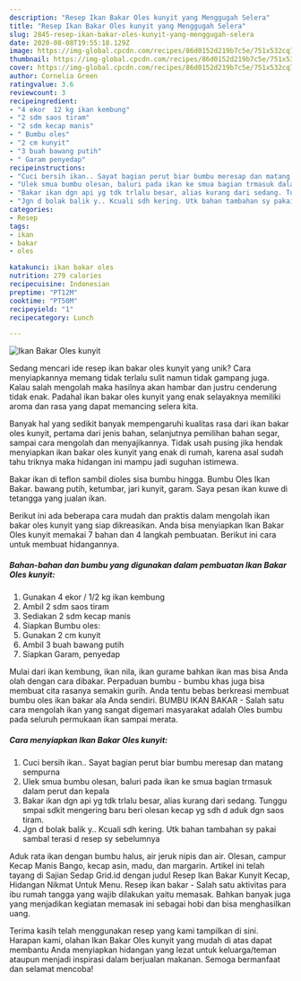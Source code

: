 ```yaml
---
description: "Resep Ikan Bakar Oles kunyit yang Menggugah Selera"
title: "Resep Ikan Bakar Oles kunyit yang Menggugah Selera"
slug: 2845-resep-ikan-bakar-oles-kunyit-yang-menggugah-selera
date: 2020-08-08T19:55:18.129Z
image: https://img-global.cpcdn.com/recipes/86d0152d219b7c5e/751x532cq70/ikan-bakar-oles-kunyit-foto-resep-utama.jpg
thumbnail: https://img-global.cpcdn.com/recipes/86d0152d219b7c5e/751x532cq70/ikan-bakar-oles-kunyit-foto-resep-utama.jpg
cover: https://img-global.cpcdn.com/recipes/86d0152d219b7c5e/751x532cq70/ikan-bakar-oles-kunyit-foto-resep-utama.jpg
author: Cornelia Green
ratingvalue: 3.6
reviewcount: 3
recipeingredient:
- "4 ekor  12 kg ikan kembung"
- "2 sdm saos tiram"
- "2 sdm kecap manis"
- " Bumbu oles"
- "2 cm kunyit"
- "3 buah bawang putih"
- " Garam penyedap"
recipeinstructions:
- "Cuci bersih ikan.. Sayat bagian perut biar bumbu meresap dan matang sempurna"
- "Ulek smua bumbu olesan, baluri pada ikan ke smua bagian trmasuk dalam perut dan kepala"
- "Bakar ikan dgn api yg tdk trlalu besar, alias kurang dari sedang. Tunggu smpai sdkit mengering baru beri olesan kecap yg sdh d aduk dgn saos tiram."
- "Jgn d bolak balik y.. Kcuali sdh kering. Utk bahan tambahan sy pakai sambal terasi d resep sy sebelumnya"
categories:
- Resep
tags:
- ikan
- bakar
- oles

katakunci: ikan bakar oles 
nutrition: 279 calories
recipecuisine: Indonesian
preptime: "PT12M"
cooktime: "PT50M"
recipeyield: "1"
recipecategory: Lunch

---
```



![Ikan Bakar Oles kunyit](https://img-global.cpcdn.com/recipes/86d0152d219b7c5e/751x532cq70/ikan-bakar-oles-kunyit-foto-resep-utama.jpg)

Sedang mencari ide resep ikan bakar oles kunyit yang unik? Cara menyiapkannya memang tidak terlalu sulit namun tidak gampang juga. Kalau salah mengolah maka hasilnya akan hambar dan justru cenderung tidak enak. Padahal ikan bakar oles kunyit yang enak selayaknya memiliki aroma dan rasa yang dapat memancing selera kita.

Banyak hal yang sedikit banyak mempengaruhi kualitas rasa dari ikan bakar oles kunyit, pertama dari jenis bahan, selanjutnya pemilihan bahan segar, sampai cara mengolah dan menyajikannya. Tidak usah pusing jika hendak menyiapkan ikan bakar oles kunyit yang enak di rumah, karena asal sudah tahu triknya maka hidangan ini mampu jadi suguhan istimewa.

Bakar ikan di teflon sambil dioles sisa bumbu hingga. Bumbu Oles Ikan Bakar. bawang putih, ketumbar, jari kunyit, garam. Saya pesan ikan kuwe di tetangga yang jualan ikan.


Berikut ini ada beberapa cara mudah dan praktis dalam mengolah ikan bakar oles kunyit yang siap dikreasikan. Anda bisa menyiapkan Ikan Bakar Oles kunyit memakai 7 bahan dan 4 langkah pembuatan. Berikut ini cara untuk membuat hidangannya.

<!--inarticleads1-->

##### Bahan-bahan dan bumbu yang digunakan dalam pembuatan Ikan Bakar Oles kunyit:

1. Gunakan 4 ekor / 1/2 kg ikan kembung
1. Ambil 2 sdm saos tiram
1. Sediakan 2 sdm kecap manis
1. Siapkan  Bumbu oles:
1. Gunakan 2 cm kunyit
1. Ambil 3 buah bawang putih
1. Siapkan  Garam, penyedap


Mulai dari ikan kembung, ikan nila, ikan gurame bahkan ikan mas bisa Anda olah dengan cara dibakar. Perpaduan bumbu - bumbu khas juga bisa membuat cita rasanya semakin gurih. Anda tentu bebas berkreasi membuat bumbu oles ikan bakar ala Anda sendiri. BUMBU IKAN BAKAR - Salah satu cara mengolah ikan yang sangat digemari masyarakat adalah Oles bumbu pada seluruh permukaan ikan sampai merata. 

<!--inarticleads2-->

##### Cara menyiapkan Ikan Bakar Oles kunyit:

1. Cuci bersih ikan.. Sayat bagian perut biar bumbu meresap dan matang sempurna
1. Ulek smua bumbu olesan, baluri pada ikan ke smua bagian trmasuk dalam perut dan kepala
1. Bakar ikan dgn api yg tdk trlalu besar, alias kurang dari sedang. Tunggu smpai sdkit mengering baru beri olesan kecap yg sdh d aduk dgn saos tiram.
1. Jgn d bolak balik y.. Kcuali sdh kering. Utk bahan tambahan sy pakai sambal terasi d resep sy sebelumnya


Aduk rata ikan dengan bumbu halus, air jeruk nipis dan air. Olesan, campur Kecap Manis Bango, kecap asin, madu, dan margarin. Artikel ini telah tayang di Sajian Sedap Grid.id dengan judul Resep Ikan Bakar Kunyit Kecap, Hidangan Nikmat Untuk Menu. Resep ikan bakar - Salah satu aktivitas para ibu rumah tangga yang wajib dilakukan yaitu memasak. Bahkan banyak juga yang menjadikan kegiatan memasak ini sebagai hobi dan bisa menghasilkan uang. 

Terima kasih telah menggunakan resep yang kami tampilkan di sini. Harapan kami, olahan Ikan Bakar Oles kunyit yang mudah di atas dapat membantu Anda menyiapkan hidangan yang lezat untuk keluarga/teman ataupun menjadi inspirasi dalam berjualan makanan. Semoga bermanfaat dan selamat mencoba!
